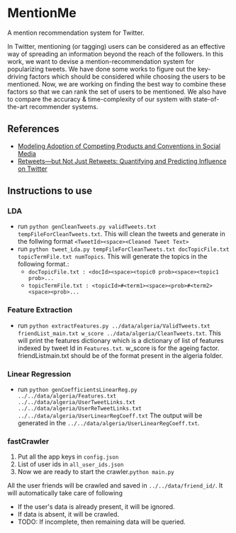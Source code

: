 # MentionMe

A mention recommendation system for Twitter.

In Twitter, mentioning (or tagging) users can be considered as an effective way of spreading an information beyond the reach of the followers. In this work, we want to devise a mention-recommendation system for popularizing tweets. We have done some works to figure out the key-driving factors which should be considered while choosing the users to be mentioned. Now, we are working on finding the best way to combine these factors so that we can rank the set of users to be mentioned. We also have to compare the accuracy & time-complexity of our system with state-of-the-art recommender systems.

## References

* [Modeling Adoption of Competing Products and Conventions in Social Media](http://arxiv.org/pdf/1406.0516v2.pdf)
* [Retweets—but Not Just Retweets: Quantifying and Predicting Influence on Twitter](http://www.eecs.harvard.edu/econcs/pubs/Rosenman_thesis.pdf)

## Instructions to use

### LDA
* run ```python genCleanTweets.py validTweets.txt tempFileForCleanTweets.txt```. This will clean the tweets and generate in the follwing format ```<TweetId><space><Cleaned Tweet Text>```
* run ```python tweet_Lda.py tempFileForCleanTweets.txt docTopicFile.txt topicTermFile.txt numTopics```. This will generate the topics in the following format.:
  *  ```docTopicFile.txt : <docId><space><topic0 prob><space><topic1 prob>...```
  *  ```topicTermFile.txt : <topicId>#<term1><space><prob>#<term2><space><prob>...```
  
### Feature Extraction
* run ```python extractFeatures.py ../data/algeria/ValidTweets.txt friendList_main.txt w_score ../data/algeria/CleanTweets.txt```. This will print the features dictionary which is a dictionary of list of features indexed by tweet Id in ```Features.txt```. w_score is for the ageing factor. friendListmain.txt should be of the format present in the algeria folder.

### Linear Regression
* run ```python genCoefficientsLinearReg.py ../../data/algeria/Features.txt ../../data/algeria/UserTweetLinks.txt ../../data/algeria/UserReTweetLinks.txt ../../data/algeria/UserLinearRegCoeff.txt``` The output will be generated in the ```../../data/algeria/UserLinearRegCoeff.txt```.

### fastCrawler

1. Put all the app keys in `config.json`
2. List of user ids in `all_user_ids.json`
3. Now we are ready to start the crawler.` python main.py `

All the user friends will be crawled and saved in `../../data/friend_id/`. It will automatically take care of following
  * If the user's data is already present, it will be ignored.
  * If data is absent, it will be crawled.
  * TODO: If incomplete, then remaining data will be queried.
